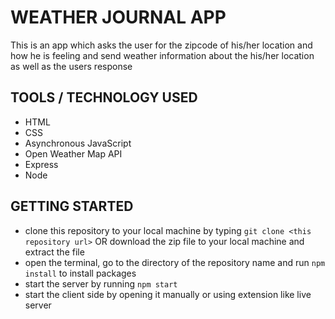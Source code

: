 # WEATHER JOURNAL APP

This is an app which asks the user for the zipcode of his/her location and how he is feeling and send weather information about the his/her location as well as the users response

## TOOLS / TECHNOLOGY USED

- HTML
- CSS
- Asynchronous JavaScript
- Open Weather Map API
- Express
- Node

## GETTING STARTED

- clone this repository to your local machine by typing `git clone <this repository url>`
  OR download the zip file to your local machine and extract the file
- open the terminal, go to the directory of the repository name and run `npm install` to install packages
- start the server by running `npm start`
- start the client side by opening it manually or using extension like live server
